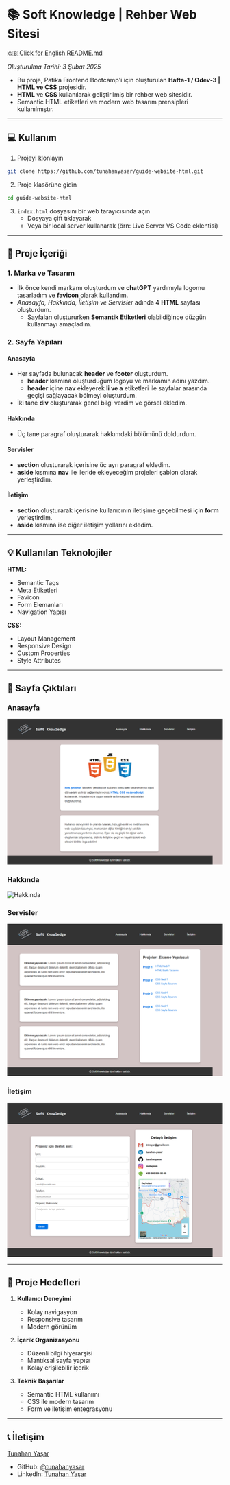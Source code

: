 # 📚 Soft Knowledge | Rehber Web Sitesi

[🇬🇧 Click for English README.md](./README.md)

*Oluşturulma Tarihi: 3 Şubat 2025*

* Bu proje, Patika Frontend Bootcamp'i için oluşturulan **Hafta-1 / Odev-3 | HTML ve CSS** projesidir.
* **HTML** ve **CSS** kullanılarak geliştirilmiş bir rehber web sitesidir.
* Semantic HTML etiketleri ve modern web tasarım prensipleri kullanılmıştır.

---

## :computer: Kullanım

1. Projeyi klonlayın
```bash
git clone https://github.com/tunahanyasar/guide-website-html.git
```

2. Proje klasörüne gidin
```bash
cd guide-website-html
```

3. `index.html` dosyasını bir web tarayıcısında açın
   - Dosyaya çift tıklayarak
   - Veya bir local server kullanarak (örn: Live Server VS Code eklentisi)

---

## 📜 Proje İçeriği

### 1. Marka ve Tasarım
- İlk önce kendi markamı oluşturdum ve **chatGPT** yardımıyla logomu tasarladım ve **favicon** olarak kullandım.
- *Anasayfa, Hakkında, İletişim ve Servisler* adında 4 **HTML** sayfası oluşturdum.
  - Sayfaları oluştururken **Semantik Etiketleri** olabildiğince düzgün kullanmayı amaçladım.

### 2. Sayfa Yapıları

#### Anasayfa
- Her sayfada bulunacak **header** ve **footer** oluşturdum. 
  - **header** kısmına oluşturduğum logoyu ve markamın adını yazdım.
  - **header** içine **nav** ekleyerek **li ve a** etiketleri ile sayfalar arasında geçişi sağlayacak bölmeyi oluşturdum.
- İki tane **div** oluşturarak genel bilgi verdim ve görsel ekledim.

#### Hakkında
- Üç tane paragraf oluşturarak hakkımdaki bölümünü doldurdum.

#### Servisler
- **section** oluşturarak içerisine üç ayrı paragraf ekledim.
- **aside** kısmına **nav** ile ileride ekleyeceğim projeleri şablon olarak yerleştirdim.

#### İletişim
- **section** oluşturarak içerisine kullanıcının iletişime geçebilmesi için **form** yerleştirdim.
- **aside** kısmına ise diğer iletişim yollarını ekledim.

---

## 💡 Kullanılan Teknolojiler

**HTML:**
* Semantic Tags
* Meta Etiketleri
* Favicon
* Form Elemanları
* Navigation Yapısı

**CSS:**
* Layout Management
* Responsive Design
* Custom Properties
* Style Attributes

---

## 📸 Sayfa Çıktıları

### Anasayfa
![Anasayfa](./img/anasayfa.png)

### Hakkında
![Hakkında](./img/hakkında.png)

### Servisler
![Serivsler](./img/servisler.png)

### İletişim
![İletişim](./img/iletisim.png)

---

## 🎯 Proje Hedefleri

1. **Kullanıcı Deneyimi**
   - Kolay navigasyon
   - Responsive tasarım
   - Modern görünüm

2. **İçerik Organizasyonu**
   - Düzenli bilgi hiyerarşisi
   - Mantıksal sayfa yapısı
   - Kolay erişilebilir içerik

3. **Teknik Başarılar**
   - Semantic HTML kullanımı
   - CSS ile modern tasarım
   - Form ve iletişim entegrasyonu

---

## 📞 İletişim

[Tunahan Yaşar](https://github.com/tunahanyasar)

* GitHub: [@tunahanyasar](https://github.com/tunahanyasar)
* LinkedIn: [Tunahan Yaşar](https://www.linkedin.com/in/tunahan-yasar/)

